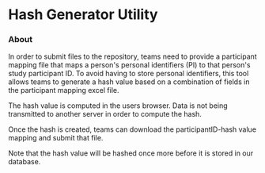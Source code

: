 # Hash Generator Utility

### About
In order to submit files to the repository, teams need to provide a participant mapping file that maps a person's personal identifiers (PI) to that person's study participant ID.  To avoid having to store personal identifiers, this tool allows teams to generate a hash value based on a combination of fields in the participant mapping excel file.  

The hash value is computed in the users browser.  Data is not being transmitted to another server in order to compute the hash.

Once the hash is created, teams can download the participantID-hash value mapping and submit that file.

Note that the hash value will be hashed once more before it is stored in our database.
